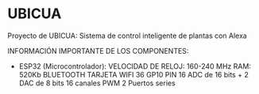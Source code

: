 # UBICUA
Proyecto de UBICUA: Sistema de control inteligente de plantas con Alexa



INFORMACIÓN IMPORTANTE DE LOS COMPONENTES:

- ESP32 (Microcontrolador):
  VELOCIDAD DE RELOJ: 160-240 MHz
  RAM: 520Kb
  BLUETOOTH
  TARJETA WIFI
  36 GP10 PIN
  16 ADC de 16 bits + 2 DAC de 8 bits
  16 canales PWM
  2 Puertos series
